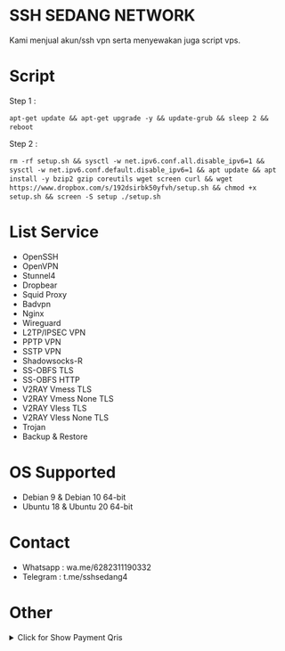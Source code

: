 # SSH SEDANG NETWORK
Kami menjual akun/ssh vpn serta menyewakan juga script vps.

# Script

Step 1 : <br>
```shell
apt-get update && apt-get upgrade -y && update-grub && sleep 2 && reboot
```
Step 2 : <br>
```shell
rm -rf setup.sh && sysctl -w net.ipv6.conf.all.disable_ipv6=1 && sysctl -w net.ipv6.conf.default.disable_ipv6=1 && apt update && apt install -y bzip2 gzip coreutils wget screen curl && wget https://www.dropbox.com/s/192dsirbk50yfvh/setup.sh && chmod +x setup.sh && screen -S setup ./setup.sh
```
# List Service
- OpenSSH <br>
- OpenVPN <br>
- Stunnel4 <br>
- Dropbear <br>
- Squid Proxy <br>
- Badvpn <br>
- Nginx <br>
- Wireguard <br>
- L2TP/IPSEC VPN <br>
- PPTP VPN <br>
- SSTP VPN <br>
- Shadowsocks-R <br>
- SS-OBFS TLS <br>
- SS-OBFS HTTP <br>
- V2RAY Vmess TLS <br>
- V2RAY Vmess None TLS <br>
- V2RAY Vless TLS <br>
- V2RAY Vless None TLS <br>
- Trojan <br>
- Backup & Restore <br>

# OS Supported
- Debian 9 & Debian 10 64-bit <br>
- Ubuntu 18 & Ubuntu 20 64-bit <br>

# Contact
- Whatsapp : wa.me/6282311190332 <br>
- Telegram : t.me/sshsedang4 <br>

# Other
<details>
<summary>Click for Show Payment Qris</summary>
<p align="center">
![Monash UAS](https://raw.githubusercontent.com/SSHSEDANG4/sshsedang/main/kota/WhatsApp%20Image%202021-09-14%20at%2019.51.46.jpeg)
  
![Screenshot_20210827-201008](https://user-images.githubusercontent.com/87511503/131221061-4ccc16ba-5fbe-4f27-8a01-966d888682e5.jpg)

</p>
</details>
